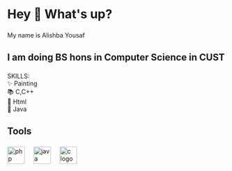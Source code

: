 <h1 align="left">Hey 👋 What's up?</h1>

###

<p align="left">My name is Alishba Yousaf</p>

###

<h2 align="left">I am doing BS hons in Computer Science in CUST</h2>

###

<p align="left">SKILLS:<br>✨ Painting<br>📚 C,C++<br>🎯 Html<br>🎲 Java</p>

###

<h2 align="left">Tools</h2>

###

<div align="left">
  <img src="https://cdn.jsdelivr.net/gh/devicons/devicon/icons/php/php-original.svg" height="40" alt="php logo"  />
  <img width="12" />
  <img src="https://cdn.jsdelivr.net/gh/devicons/devicon/icons/java/java-original.svg" height="40" alt="java logo"  />
  <img width="12" />
  <img src="https://cdn.jsdelivr.net/gh/devicons/devicon/icons/c/c-original.svg" height="40" alt="c logo"  />
</div>

###
